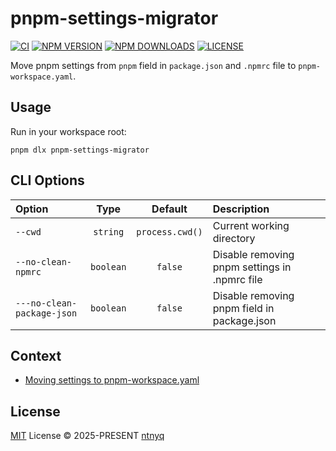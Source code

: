 # pnpm-settings-migrator

[![CI](https://github.com/ntnyq/pnpm-settings-migrator/workflows/CI/badge.svg)](https://github.com/ntnyq/pnpm-settings-migrator/actions)
[![NPM VERSION](https://img.shields.io/npm/v/pnpm-settings-migrator.svg)](https://www.npmjs.com/package/pnpm-settings-migrator)
[![NPM DOWNLOADS](https://img.shields.io/npm/dy/pnpm-settings-migrator.svg)](https://www.npmjs.com/package/pnpm-settings-migrator)
[![LICENSE](https://img.shields.io/github/license/ntnyq/pnpm-settings-migrator.svg)](https://github.com/ntnyq/pnpm-settings-migrator/blob/main/LICENSE)

Move pnpm settings from `pnpm` field in `package.json` and `.npmrc` file to `pnpm-workspace.yaml`.

## Usage

Run in your workspace root:

```shell
pnpm dlx pnpm-settings-migrator
```

## CLI Options

| Option                     |   Type    |     Default     | Description                                   |
| :------------------------- | :-------: | :-------------: | :-------------------------------------------- |
| `--cwd`                    | `string`  | `process.cwd()` | Current working directory                     |
| `--no-clean-npmrc`         | `boolean` |     `false`     | Disable removing pnpm settings in .npmrc file |
| `---no-clean-package-json` | `boolean` |     `false`     | Disable removing pnpm field in package.json   |

## Context

- [Moving settings to pnpm-workspace.yaml](https://github.com/orgs/pnpm/discussions/9037)

## License

[MIT](./LICENSE) License © 2025-PRESENT [ntnyq](https://github.com/ntnyq)
